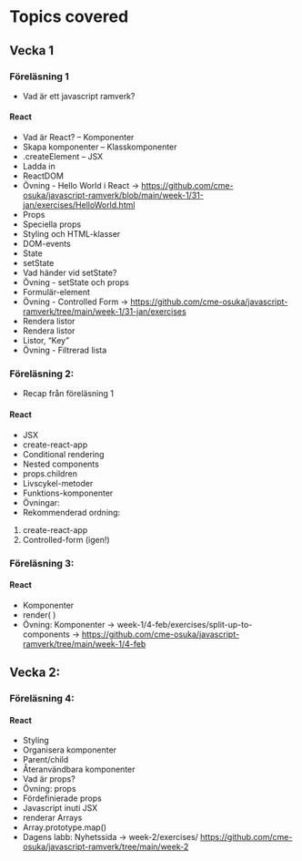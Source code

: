 # Topics covered

## Vecka 1
### Föreläsning 1
- Vad är ett javascript ramverk?
#### React 
- Vad är React?
– Komponenter
- Skapa komponenter
– Klasskomponenter
- .createElement
– JSX
- Ladda in
- ReactDOM
- Övning - Hello World i React -> https://github.com/cme-osuka/javascript-ramverk/blob/main/week-1/31-jan/exercises/HelloWorld.html
- Props
- Speciella props
- Styling och HTML-klasser 
- DOM-events 
- State 
- setState 
- Vad händer vid setState? 
- Övning - setState och props 
- Formulär-element 
- Övning - Controlled Form -> https://github.com/cme-osuka/javascript-ramverk/tree/main/week-1/31-jan/exercises
- Rendera listor 
- Rendera listor 
- Listor, “Key” 
- Övning - Filtrerad lista 
 

 

### Föreläsning 2: 

- Recap från föreläsning 1 
#### React
- JSX 
- create-react-app 
- Conditional rendering 
- Nested components 
- props.children 
- Livscykel-metoder 
- Funktions-komponenter 
- Övningar:  
- Rekommenderad ordning:  
1. create-react-app  
2. Controlled-form (igen!)  

 

### Föreläsning 3: 

#### React
- Komponenter 
- render( ) 
- Övning: Komponenter -> week-1/4-feb/exercises/split-up-to-components  -> https://github.com/cme-osuka/javascript-ramverk/tree/main/week-1/4-feb
 

## Vecka 2:  

### Föreläsning 4: 
#### React 
- Styling 
- Organisera komponenter 
- Parent/child 
- Återanvändbara komponenter 
- Vad är props? 
- Övning: props 
- Fördefinierade props 
- Javascript inuti JSX 
- renderar Arrays 
- Array.prototype.map() 
- Dagens labb: Nyhetssida -> week-2/exercises/  https://github.com/cme-osuka/javascript-ramverk/tree/main/week-2
 
